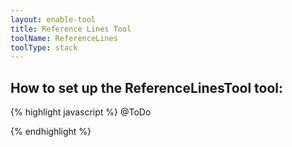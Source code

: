 ```yaml
---
layout: enable-tool
title: Reference Lines Tool
toolName: ReferenceLines
toolType: stack
---
```



<h2 class="title is-2">How to set up the ReferenceLinesTool tool:</h2>

{% highlight javascript %}
@ToDo

{% endhighlight %}
